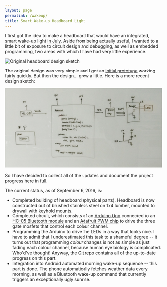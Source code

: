 ```yaml
---
layout: page
permalink: /wakeup/
title: Smart Wake-up Headboard Light
---
```


I first got the idea to make a headboard that would have an integrated, smart wake-up light
[in July](http://lisesavard.com/posts/wakeup-light-1/). Aside from being actually useful, I wanted to a little bit of exposure to
circuit design and debugging, as well as embedded programming, two areas with which I have had very little experience.

![Original headboard design sketch](http://lisesavard.com/assets/images/2016/headboard-sketch.jpg)

The original design was very simple and I got an [initial prototype](http://lisesavard.com/posts/wakeup-light-2/) working fairly
quickly. But then the design... grew a little. Here is a more recent design sketch:

![Most recent design block diagram](/assets/images/2016/headboard-uno-block.jpg)

So I have decided to collect all of the updates and document the project progress here in full.

The current status, as of September 6, 2016, is:

- Completed building of headboard (physical parts). Headboard is now constructed out of brushed stainless steel on
1x4 lumber, mounted to drywall with keyhold mounts.
- Completed circuit, which consists of an [Arduino Uno](https://www.arduino.cc/en/Main/ArduinoBoardUno) connected to an
[HC-05 Bluetooth module](http://www.canadarobotix.com/bluetooth/1258-hc-05-wireless-bluetooth-module) and an
[Adafruit PWM chip](https://www.adafruit.com/product/1455) to drive the three gate mosfets that control each colour channel.
- Programming the Arduino to drive the LEDs in a way that looks nice. I have to admit that I underestimated this task to a
shameful degree -- it turns out that programming _colour_ changes is not as simple as just fading each colour channel, because
human eye biology is complicated. Who'd've thought! Anyway, the [Git repo](https://github.com/lsav/led-headboard) contains all of
the up-to-date progress on this part.
- Integration into Android automated morning wake-up sequence -- this part is done. The phone automatically fetches weather data
every morning, as well as a Bluetooth wake-up command that currently triggers an exceptionally ugly sunrise.